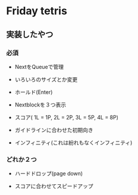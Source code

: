# Friday tetris

## 実装したやつ

### 必須

- NextをQueueで管理

- いろいろのサイズとか変更

- ホールド(Enter)

- Nextblockを３つ表示

- スコア( 1L = 1P, 2L = 2P, 3L = 5P, 4L = 8P)

- ガイドラインに合わせた初期向き

- インフィニティ(これは紛れもなくインフィニティ)

### どれか２つ

- ハードドロップ(page down)

- スコアに合わせてスピードアップ

